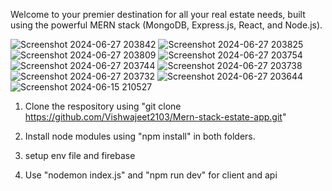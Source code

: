Welcome to your premier destination for all your real estate needs, built using the powerful MERN stack 
(MongoDB, Express.js, React, and Node.js).




![Screenshot 2024-06-27 203842](https://github.com/Vishwajeet2103/Mern-stack-estate-app/assets/103527282/e64c055c-be32-47a4-bd8d-86ba29f3aaee)
![Screenshot 2024-06-27 203825](https://github.com/Vishwajeet2103/Mern-stack-estate-app/assets/103527282/6fe5a5d2-7772-46e7-9b0e-1128c8780f28)
![Screenshot 2024-06-27 203809](https://github.com/Vishwajeet2103/Mern-stack-estate-app/assets/103527282/d788de4e-97ab-49e3-b8e8-434b5d5075a9)
![Screenshot 2024-06-27 203754](https://github.com/Vishwajeet2103/Mern-stack-estate-app/assets/103527282/5477b9bc-5ba3-41e8-9cc5-a5388eb4e2c9)
![Screenshot 2024-06-27 203744](https://github.com/Vishwajeet2103/Mern-stack-estate-app/assets/103527282/29bc3f5a-010c-4b98-a02e-3e0632b99af7)
![Screenshot 2024-06-27 203738](https://github.com/Vishwajeet2103/Mern-stack-estate-app/assets/103527282/4d69b9f7-836b-42fb-a7b0-0ca49a53b47b)
![Screenshot 2024-06-27 203732](https://github.com/Vishwajeet2103/Mern-stack-estate-app/assets/103527282/d711a7b3-1ea0-4fc8-9cd3-f9d18e33ff3a)
![Screenshot 2024-06-27 203644](https://github.com/Vishwajeet2103/Mern-stack-estate-app/assets/103527282/43d0c6b8-97e8-4f44-927b-e5ac717ef0cc)
![Screenshot 2024-06-15 210527](https://github.com/Vishwajeet2103/Mern-stack-estate-app/assets/103527282/359150ca-a960-4aae-8ba4-67a27c990805)


1) Clone the respository using "git clone https://github.com/Vishwajeet2103/Mern-stack-estate-app.git"

2) Install node modules using "npm install" in both folders.
   
3) setup env file and firebase
  
4) Use "nodemon index.js" and "npm run dev" for client and api  
   



